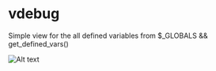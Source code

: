 # vdebug
Simple view for the all defined variables from $_GLOBALS &amp;&amp; get_defined_vars()






![Alt text](https://github.com/mostali/vdebug/blob/master/screen.jpg?raw=true "PHP Debug Panel")
